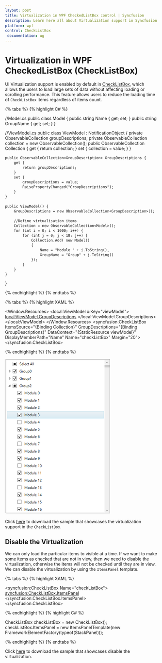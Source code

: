 ```yaml
---
layout: post
title: Virtualization in WPF CheckedListBox control | Syncfusion
description: Learn here all about Virtualization support in Syncfusion WPF CheckedListBox (CheckListBox) control and more.
platform: wpf
control: CheckListBox
 documentation: ug
---
```


# Virtualization in WPF CheckedListBox (CheckListBox)

UI Virtualization support is enabled by default in [CheckListBox](https://www.syncfusion.com/wpf-ui-controls/CheckedListBox), which allows the users to load large sets of data without affecting loading or scrolling performance. This feature allows users to reduce the loading time of `CheckListBox` items regardless of items count.

{% tabs %}
{% highlight C# %}

//Model.cs 
public class Model {
    public string Name { get; set; }
    public string GroupName { get; set; }
}

//ViewModel.cs
public class ViewModel : NotificationObject    {
    private ObservableCollection<GroupDescription> groupDescriptions;
    private ObservableCollection<Model> collection = new ObservableCollection<Model>();
    public ObservableCollection<Model> Collection {
        get { 
            return collection;
        }
        set { 
            collection = value; 
        }
    }

    public ObservableCollection<GroupDescription> GroupDescriptions {
        get {
            return groupDescriptions;
        }
        set {
            groupDescriptions = value;
            RaisePropertyChanged("GroupDescriptions");
        }
    }

    public ViewModel() {
        GroupDescriptions = new ObservableCollection<GroupDescription>();

        //Define virtualisation items
        Collection = new ObservableCollection<Model>();
        for (int i = 0; i < 1000; i++) {
            for (int j = 0; j < 10; j++) {                  
                Collection.Add( new Model()
                {
                    Name = "Module " + i.ToString(),
                    GroupName = "Group" + j.ToString() 
                });
            }
        }
    }
}

{% endhighlight %}
{% endtabs %}

{% tabs %}
{% highlight XAML %}

<Window.Resources>
    <local:ViewModel x:Key="viewModel">
        <local:ViewModel.GroupDescriptions>
            <PropertyGroupDescription PropertyName="GroupName" />
        </local:ViewModel.GroupDescriptions>
    </local:ViewModel>
</Window.Resources>
<Grid>
    <syncfusion:CheckListBox ItemsSource="{Binding Collection}" 
                             GroupDescriptions="{Binding GroupDescriptions}"
                             DataContext="{StaticResource viewModel}"
                             DisplayMemberPath="Name" 
                             Name="checkListBox"
                             Margin="20">
    </syncfusion:CheckListBox>
</Grid>

{% endhighlight %}
{% endtabs %}

![CheckListBox in the Virtualization mode](Virtualization_images/Virtualization.png)

Click [here](https://github.com/SyncfusionExamples/wpf-checked-listbox-examples/tree/master/Samples/Virtualization) to download the sample that showcases the virtualization support in the `CheckListBox`.

## Disable the Virtualization

We can only load the particular items to visible at a time. If we want to make some items as checked that are not in view, then we need to disable the virtualization, otherwise the items will not be checked until they are in view. We can disable the virtualization by using the `ItemsPanel` template.

{% tabs %}
{% highlight XAML %}

<syncfusion:CheckListBox Name="checkListBox">
    <syncfusion:CheckListBox.ItemsPanel>
        <ItemsPanelTemplate>
            <StackPanel></StackPanel>
        </ItemsPanelTemplate>
    </syncfusion:CheckListBox.ItemsPanel>      
</syncfusion:CheckListBox>

{% endhighlight %}
{% highlight C# %}

CheckListBox checkListBox = new CheckListBox();
checkListBox.ItemsPanel = new ItemsPanelTemplate(new FrameworkElementFactory(typeof(StackPanel)));

{% endhighlight %}
{% endtabs %}

Click [here](https://github.com/SyncfusionExamples/wpf-checked-listbox-examples/tree/master/Samples/CheckItem-By-Property) to download the sample that showcases disable the virtualization.
